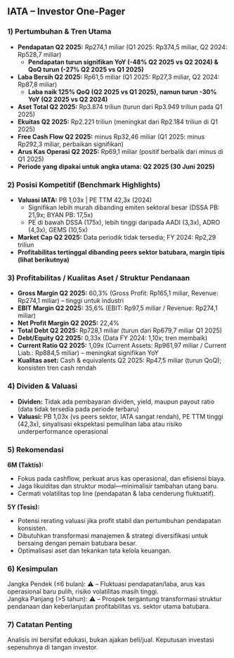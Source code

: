 ## IATA – Investor One-Pager

### 1) Pertumbuhan & Tren Utama
- **Pendapatan Q2 2025:** Rp274,1 miliar (Q1 2025: Rp374,5 miliar, Q2 2024: Rp528,7 miliar)
    - **Pendapatan turun signifikan YoY (-48% Q2 2025 vs Q2 2024) & QoQ turun (-27% Q2 2025 vs Q1 2025)**
- **Laba Bersih Q2 2025:** Rp61,5 miliar (Q1 2025: Rp27,3 miliar, Q2 2024: Rp87,8 miliar)
    - **Laba naik 125% QoQ (Q2 2025 vs Q1 2025), namun turun -30% YoY (Q2 2025 vs Q2 2024)**
- **Aset Total Q2 2025:** Rp3.874 triliun (turun dari Rp3.949 triliun pada Q1 2025)
- **Ekuitas Q2 2025:** Rp2.221 triliun (meningkat dari Rp2.184 triliun di Q1 2025)
- **Free Cash Flow Q2 2025:** minus Rp32,46 miliar (Q1 2025: minus Rp292,3 miliar, perbaikan signifikan)
- **Arus Kas Operasi Q2 2025:** Rp69,1 miliar (positif berbalik dari minus di Q1 2025)
- **Periode yang dipakai untuk angka utama: Q2 2025 (30 Juni 2025)**

### 2) Posisi Kompetitif (Benchmark Highlights)
- **Valuasi IATA:** PB 1,03x | PE TTM 42,3x (2024)
    - Signifikan lebih murah dibanding emiten sektoral besar (DSSA PB: 21,9x; BYAN PB: 17,5x)
    - PE di bawah DSSA (175x), lebih tinggi daripada AADI (3,3x), ADRO (4,3x), GEMS (10,5x)
- **Market Cap Q2 2025:** Data periodik tidak tersedia; FY 2024: Rp2,29 triliun
- **Profitabilitas tertinggal dibanding peers sektor batubara, margin tipis (lihat berikutnya)**

### 3) Profitabilitas / Kualitas Aset / Struktur Pendanaan
- **Gross Margin Q2 2025:** 60,3% (Gross Profit: Rp165,1 miliar, Revenue: Rp274,1 miliar) – tinggi untuk industri
- **EBIT Margin Q2 2025:** 35,6% (EBIT: Rp97,5 miliar / Revenue: Rp274,1 miliar)
- **Net Profit Margin Q2 2025:** 22,4%
- **Total Debt Q2 2025:** Rp728,1 miliar (turun dari Rp679,7 miliar Q1 2025)
- **Debt/Equity Q2 2025:** 0,33x (Data FY 2024: 1,10x; tren membaik)
- **Current Ratio Q2 2025:** 1,09x (Current Assets: Rp961,97 miliar / Current Liab.: Rp884,5 miliar) – meningkat signifikan YoY
- **Kualitas aset:** Cash & equivalents Q2 2025: Rp47,5 miliar (turun QoQ); konsisten tren cash rendah

### 4) Dividen & Valuasi
- **Dividen:** Tidak ada pembayaran dividen, yield, maupun payout ratio (data tidak tersedia pada periode terbaru)
- **Valuasi:** PB 1,03x (vs peers sektor, IATA sangat rendah), PE TTM tinggi (42,3x), sinyalisasi ekspektasi pemulihan laba atau risiko underperformance operasional

### 5) Rekomendasi
**6M (Taktis):**
- Fokus pada cashflow, perkuat arus kas operasional, dan efisiensi biaya.
- Jaga likuiditas dan struktur modal—minimalisir tambahan utang baru.
- Cermati volatilitas top line (pendapatan & laba cenderung fluktuatif).

**5Y (Tesis):**
- Potensi rerating valuasi jika profit stabil dan pertumbuhan pendapatan konsisten.
- Dibutuhkan transformasi manajemen & strategi diversifikasi untuk bersaing dengan pemain batubara besar.
- Optimalisasi aset dan tekankan tata kelola keuangan.

### 6) Kesimpulan  
Jangka Pendek (≤6 bulan): ⚠️ – Fluktuasi pendapatan/laba, arus kas operasional baru pulih, risiko volatilitas masih tinggi.  
Jangka Panjang (>5 tahun): ⚠️ – Prospek tergantung transformasi struktur pendanaan dan keberlanjutan profitabilitas vs. sektor utama batubara.

### 7) Catatan Penting  
Analisis ini bersifat edukasi, bukan ajakan beli/jual. Keputusan investasi sepenuhnya di tangan investor.